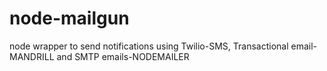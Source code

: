 # node-mailgun
node wrapper to send notifications using Twilio-SMS, Transactional email-MANDRILL and SMTP emails-NODEMAILER

